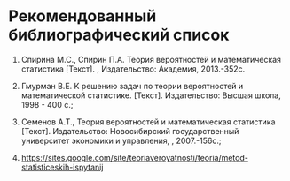 # Рекомендованный библиографический список

1. Спирина М.С., Спирин П.А.  Теория вероятностей и математическая статистика [Текст].  ,  Издательство: Академия, 2013.-352с.
2. Гмурман В.Е. К решению задач по теории вероятностей и математической статистике.  [Текст].  Издательство: Высшая школа,  1998 - 400 с.;

3. Семенов А.Т., Теория вероятностей и математическая статистика [Текст].  Издательство:   Новосибирский государственный университет экономики и управления, , 2007.-156с.;

4. https://sites.google.com/site/teoriaveroyatnosti/teoria/metod-statisticeskih-ispytanij